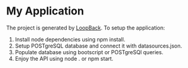 # My Application

The project is generated by [LoopBack](http://loopback.io).
To setup the application:
1. Install node dependencies using npm install.
2. Setup POSTgreSQL database and connect it with datasources.json.
3. Populate database  using bootscript or POSTgreSQl queries.
4. Enjoy the API using node . or npm start.
